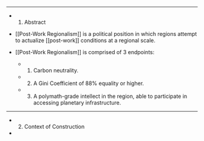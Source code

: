 - ---

- 1. Abstract

- [[Post-Work Regionalism]] is a political position in which regions attempt to actualize [[post-work]] conditions at a regional scale.

- [[Post-Work Regionalism]] is comprised of 3 endpoints:
	 - 1. Carbon neutrality.

	 - 2. A Gini Coefficient of 88% equality or higher.

	 - 3. A polymath-grade intellect in the region, able to participate in accessing planetary infrastructure.

- ---

- 2. Context of Construction

- 
